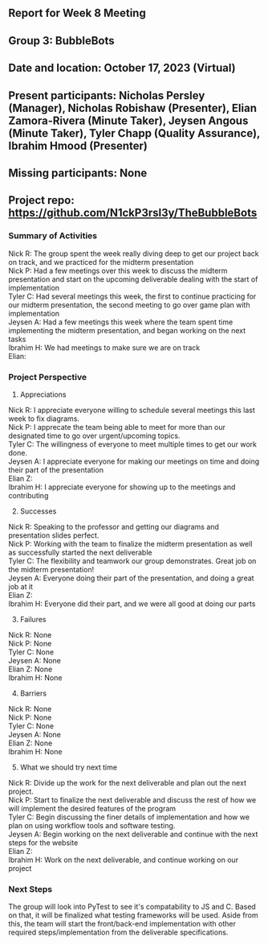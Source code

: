 ## Report for Week 8 Meeting
## Group 3: BubbleBots
## Date and location: October 17, 2023 (Virtual)
## Present participants: Nicholas Persley (Manager), Nicholas Robishaw (Presenter), Elian Zamora-Rivera (Minute Taker), Jeysen Angous (Minute Taker), Tyler Chapp (Quality Assurance), Ibrahim Hmood (Presenter)
## Missing participants: None
## Project repo: https://github.com/N1ckP3rsl3y/TheBubbleBots

### Summary of Activities

Nick R: The group spent the week really diving deep to get our project back on track, and we practiced for the midterm presentation\
Nick P: Had a few meetings over this week to discuss the midterm presentation and start on the upcoming deliverable dealing with the start of implementation\
Tyler C: Had several meetings this week, the first to continue practicing for our midterm presentation, the second meeting to go over game plan with implementation \
Jeysen A: Had a few meetings this week where the team spent time implementing the midterm presentation, and began working on the next tasks\
Ibrahim H: We had meetings to make sure we are on track\
Elian: 


### Project Perspective
1. Appreciations

  Nick R: I appreciate everyone willing to schedule several meetings this last week to fix diagrams.\
  Nick P: I apprecate the team being able to meet for more than our designated time to go over urgent/upcoming topics.\
  Tyler C: The willingness of everyone to meet multiple times to get our work done. \
  Jeysen A: I appreciate everyone for making our meetings on time and doing their part of the presentation \
  Elian Z:  \
  Ibrahim H: I appreciate everyone for showing up to the meetings and contributing

2. Successes

  Nick R: Speaking to the professor and getting our diagrams and presentation slides perfect.\
  Nick P: Working with the team to finalize the midterm presentation as well as successfully started the next deliverable\
  Tyler C: The flexibility and teamwork our group demonstrates. Great job on the midterm presentation! \
  Jeysen A: Everyone doing their part of the presentation, and doing a great job at it\
  Elian Z:  \
  Ibrahim H: Everyone did their part, and we were all good at doing our parts

  
3. Failures

  Nick R: None\
  Nick P: None\
  Tyler C: None\
  Jeysen A: None\
  Elian Z: None\
  Ibrahim H: None

4. Barriers

  Nick R: None\
  Nick P: None\
  Tyler C: None\
  Jeysen A: None\
  Elian Z: None\
  Ibrahim H: None

5. What we should try next time
   
Nick R: Divide up the work for the next deliverable and plan out the next project.\
Nick P: Start to finalize the next deliverable and discuss the rest of how we will implement the desired features of the program\
Tyler C: Begin discussing the finer details of implementation and how we plan on using workflow tools and software testing. \
Jeysen A: Begin working on the next deliverable and continue with the next steps for the website \
Elian Z:  \
Ibrahim H: Work on the next deliverable, and continue working on our project


### Next Steps

  The group will look into PyTest to see it's compatability to JS and C. Based on that, it will be finalized what testing frameworks will be used. Aside from this, the team will start the front/back-end implementation with other required steps/implementation from the deliverable specifications.
